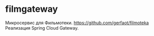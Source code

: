# filmgateway
Микросервис для Фильмотеки. https://github.com/gerfaot/filmoteka
Реализация Spring Cloud Gateway.
